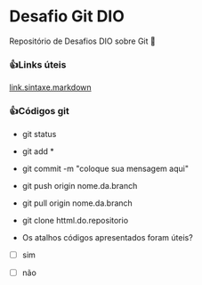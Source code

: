 # Desafio Git DIO
Repositório de Desafios DIO sobre Git :100:

### :thumbsup:Links úteis
[link.sintaxe.markdown](https://www.markdownguide.org/basic-syntax/)

### :+1:Códigos git


* git status
* git add *
* git commit -m "coloque sua mensagem aqui"
* git push origin nome.da.branch
* git pull origin nome.da.branch
* git clone httml.do.repositorio

* Os atalhos códigos apresentados foram úteis?

- [ ] sim
- [ ] não





